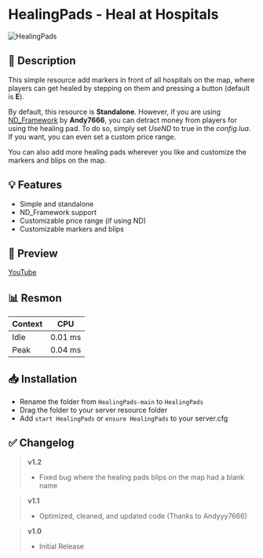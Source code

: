 # **HealingPads - Heal at Hospitals**
![HealingPads](https://user-images.githubusercontent.com/79053058/183048941-2f6c9dc8-98da-4e7c-8cde-f08ec660edd0.png)

## :bookmark_tabs: **Description** 
This simple resource add markers in front of all hospitals on the map, where players can get healed by stepping on them and pressing a button (default is **E**).

By default, this resource is **Standalone**. However, if you are using [ND_Framework](https://forum.cfx.re/t/updated-nd-framework-addons/4792200) by **Andy7666**, you can detract money from players for using the healing pad.
To do so, simply set *UseND* to true in the *config.lua*. If you want, you can even set a custom price range.

You can also add more healing pads wherever you like and customize the markers and blips on the map.

## :bulb: **Features** 
- Simple and standalone
- ND_Framework support
- Customizable price range (if using ND)
- Customizable markers and blips

## :eyes: **Preview** 
[YouTube](https://youtu.be/QV25L0r_Q9E)

## :bar_chart: **Resmon**
| Context | CPU |
| ------------- | ------------- |
| Idle  | 0.01 ms  |
| Peak  | 0.04 ms  |

## :inbox_tray: **Installation**
- Rename the folder from `HealingPads-main` to `HealingPads`
- Drag the folder to your server resource folder
- Add `start HealingPads` or `ensure HealingPads` to your server.cfg 

## :white_check_mark: **Changelog**
> **v1.2**
> - Fixed bug where the healing pads blips on the map had a blank name

> **v1.1**
> - Optimized, cleaned, and updated code (Thanks to Andyyy7666)

> **v1.0**
> - Initial Release 
